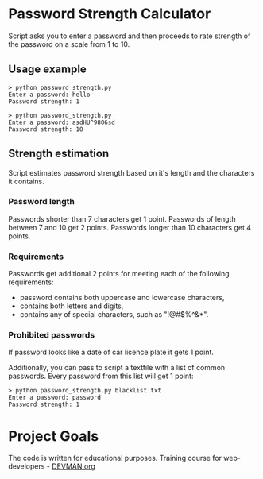 # Password Strength Calculator

Script asks you to enter a password and then proceeds to rate strength of the password on a scale from 1 to 10.

## Usage example
```
> python password_strength.py
Enter a password: hello
Password strength: 1

> python password_strength.py
Enter a password: asdHU^9806sd
Password strength: 10
```

## Strength estimation

Script estimates password strength based on it's length and the characters it contains.

### Password length

Passwords shorter than 7 characters get 1 point. Passwords of length between 7 and 10 get 2 points. Passwords longer than 10 characters get 4 points.

### Requirements

Passwords get additional 2 points for meeting each of the following requirements:
- password contains both uppercase and lowercase characters,
- contains both letters and digits,
- contains any of special characters, such as "!@#$%^&*".

### Prohibited passwords

If password looks like a date of car licence plate it gets 1 point.

Additionally, you can pass to script a textfile with a list of common passwords. Every password from this list will get 1 point:
```
> python password_strength.py blacklist.txt
Enter a password: password
Password strength: 1
```


# Project Goals

The code is written for educational purposes. Training course for web-developers - [DEVMAN.org](https://devman.org)
